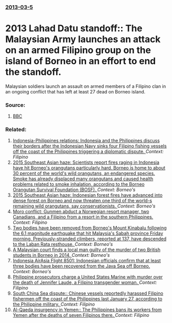 ### [2013-03-5](/news/2013/03/5/index.md)

# 2013 Lahad Datu standoff:: The Malaysian Army launches an attack on an armed Filipino group on the island of Borneo in an effort to end the standoff. 

Malaysian soldiers launch an assault on armed members of a Filipino clan in an ongoing conflict that has left at least 27 dead on Borneo island.


### Source:

1. [BBC](http://www.bbc.co.uk/news/world-asia-21665135)

### Related:

1. [Indonesia-Philippines relations: Indonesia and the Philippines discuss their borders after the Indonesian Navy sinks four Filipino fishing vessels off the coast of the Philippines triggering a diplomatic dispute. ](/news/2015/11/6/indonesia-philippines-relations-indonesia-and-the-philippines-discuss-their-borders-after-the-indonesian-navy-sinks-four-filipino-fishing.md) _Context: Filipino_
2. [2015 Southeast Asian haze: Scientists report fires raging in Indonesia have hit Borneo's orangutans particularly hard. Borneo is home to about 30 percent of the world's wild orangutans, an endangered species. Smoke has already displaced many orangutans and caused health problems related to smoke inhalation, according to the Borneo Orangutan Survival Foundation (BOSF). ](/news/2015/11/3/2015-southeast-asian-haze-scientists-report-fires-raging-in-indonesia-have-hit-borneo-s-orangutans-particularly-hard-borneo-is-home-to-abo.md) _Context: Borneo's_
3. [2015 Southeast Asian haze: Indonesian forest fires have advanced into dense forest on Borneo and now threaten one third of the world-s remaining wild orangutans, say conservationists. ](/news/2015/10/27/2015-southeast-asian-haze-indonesian-forest-fires-have-advanced-into-dense-forest-on-borneo-and-now-threaten-one-third-of-the-world-s-rem.md) _Context: Borneo's_
4. [Moro conflict: Gunmen abduct a Norwegian resort manager, two Canadians, and a Filipino from a resort in the southern Philippines. ](/news/2015/09/21/moro-conflict-gunmen-abduct-a-norwegian-resort-manager-two-canadians-and-a-filipino-from-a-resort-in-the-southern-philippines.md) _Context: Filipino_
5. [Two bodies have been removed from Borneo's Mount Kinabalu following the 6.1 magnitude earthquake that hit Malaysia's Sabah province Friday morning. Previously-stranded climbers, reported at 137, have descended to the Laban Rata resthouse. ](/news/2015/06/5/two-bodies-have-been-removed-from-borneo-s-mount-kinabalu-following-the-6-1-magnitude-earthquake-that-hit-malaysia-s-sabah-province-friday-m.md) _Context: Borneo's_
6. [A Malaysian court finds a local man guilty of the murder of two British students in Borneo in 2014. ](/news/2015/03/31/a-malaysian-court-finds-a-local-man-guilty-of-the-murder-of-two-british-students-in-borneo-in-2014.md) _Context: Borneo's_
7. [Indonesia AirAsia Flight 8501: Indonesian officials confirm that at least three bodies have been recovered from the Java Sea off Borneo. ](/news/2014/12/30/indonesia-airasia-flight-8501-indonesian-officials-confirm-that-at-least-three-bodies-have-been-recovered-from-the-java-sea-off-borneo.md) _Context: Borneo's_
8. [Philippine prosecutors charge a United States Marine with murder over the death of Jennifer Laude, a Filipino transgender woman. ](/news/2014/12/15/philippine-prosecutors-charge-a-united-states-marine-with-murder-over-the-death-of-jennifer-laude-a-filipino-transgender-woman.md) _Context: Filipino_
9. [South China Sea dispute:: Chinese vessels reportedly harassed Filipino fishermen off the coast of the Philippines last January 27, according to the Philippine military. ](/news/2014/02/24/south-china-sea-dispute-chinese-vessels-reportedly-harassed-filipino-fishermen-off-the-coast-of-the-philippines-last-january-27-according.md) _Context: Filipino_
10. [Al-Qaeda insurgency in Yemen:: The Philippines bans its workers from Yemen after the deaths of seven Filipinos there. ](/news/2013/12/10/al-qaeda-insurgency-in-yemen-the-philippines-bans-its-workers-from-yemen-after-the-deaths-of-seven-filipinos-there.md) _Context: Filipino_
